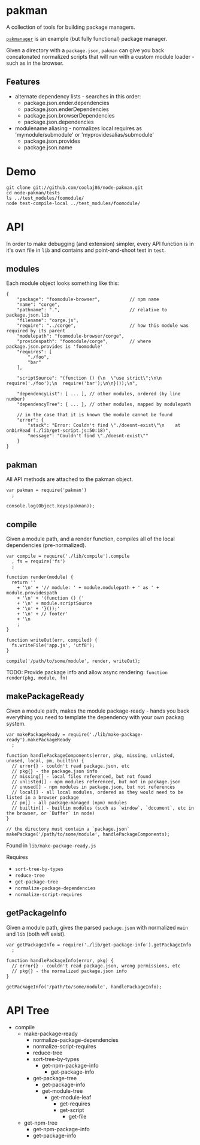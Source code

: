 pakman
===

A collection of tools for building package managers.

[`pakmanager`](http://github.com/coolaj86/node-pakmanager) is an example (but fully functional) package manager.

Given a directory with a `package.json`, `pakman` can give you back concatonated normalized scripts that will run with a custom module loader - such as in the browser.

Features
---

  * alternate dependency lists - searches in this order:
      * package.json.ender.dependencies
      * package.json.enderDependencies
      * package.json.browserDependencies
      * package.json.dependencies
  * modulename aliasing - normalizes local requires as 'mymodule/submodule' or 'myprovidesalias/submodule'
      * package.json.provides
      * package.json.name

Demo
===

    git clone git://github.com/coolaj86/node-pakman.git
    cd node-pakman/tests
    ls ../test_modules/foomodule/
    node test-compile-local ../test_modules/foomodule/

API
===

In order to make debugging (and extension) simpler,
every API function is in it's own file in `lib` and contains and point-and-shoot test in `test`.

modules
---

Each module object looks something like this:

    {
        "package": "foomodule-browser",           // npm name
        "name": "corge",
        "pathname": ".",                          // relative to package.json.lib
        "filename": "corge.js",
        "require": "../corge",                    // how this module was required by its parent
        "modulepath": "foomodule-browser/corge",
        "providespath": "foomodule/corge",        // where package.json.provides is 'foomodule'
        "requires": [
            "./foo",
            "bar"
        ],

        "scriptSource": "(function () {\n  \"use strict\";\n\n  require('./foo');\n  require('bar');\n\n}());\n",

        "dependencyList": [ ... ], // other modules, ordered (by line number)
        "dependencyTree": { ... }, // other modules, mapped by modulepath

        // in the case that it is known the module cannot be found
        "error": {
            "stack": "Error: Couldn't find \"./doesnt-exist\"\n    at onDirRead (./lib/get-script.js:50:18)",
            "message": "Couldn't find \"./doesnt-exist\""
        }
    }

pakman
---

All API methods are attached to the pakman object.

    var pakman = require('pakman')
      ;

    console.log(Object.keys(pakman));

compile
---

Given a module path, and a render function, compiles all of the local dependencies (pre-normalized).

    var compile = require('./lib/compile').compile
      , fs = require('fs')
      ;

    function render(module) {
      return ''
        + '\n' + '// module: ' + module.modulepath + ' as ' + module.providespath
        + '\n' + '(function () {'
        + '\n' + module.scriptSource 
        + '\n' + '}());'
        + '\n' + // footer'
        + '\n
        ;
    }

    function writeOut(err, compiled) {
      fs.writeFile('app.js', 'utf8');
    }

    compile('/path/to/some/module', render, writeOut);

TODO: Provide package info and allow async rendering: `function render(pkg, module, fn)`

makePackageReady
---

Given a module path, makes the module package-ready - hands you back everything you need to template the dependency with your own packag system.


    var makePackageReady = require('./lib/make-package-ready').makePackageReady
      ;

    function handlePackageComponents(error, pkg, missing, unlisted, unused, local, pm, builtin) {
      // error{} - couldn't read package.json, etc
      // pkg{} - the package.json info
      // missing[] - local files referenced, but not found
      // unlisted[] - npm modules referenced, but not in package.json
      // unused[] - npm modules in package.json, but not references
      // local[] - all local modules, ordered as they would need to be listed in a browser package
      // pm[] - all package-managed (npm) modules
      // builtin[] - builtin modules (such as `window`, `document`, etc in the browser, or `Buffer` in node)
    }

    // the directory must contain a `package.json`
    makePackage('/path/to/some/module', handlePackageComponents);

Found in `lib/make-package-ready.js`

Requires

  * `sort-tree-by-types`
  * `reduce-tree`
  * `get-package-tree`
  * `normalize-package-dependencies`
  * `normalize-script-requires`

getPackageInfo
---

Given a module path, gives the parsed `package.json` with normalized `main` and `lib` (both *will* exist).

    var getPackageInfo = require('./lib/get-package-info').getPackageInfo
      ;

    function handlePackageInfo(error, pkg) {
      // error{} - couldn't read package.json, wrong permissions, etc
      // pkg{} - the normalized package.json info
    }

    getPackageInfo('/path/to/some/module', handlePackageInfo);

API Tree
===

  * compile
    * make-package-ready
      * normalize-package-dependencies
      * normalize-script-requires
      * reduce-tree
      * sort-tree-by-types
        * get-npm-package-info
          * get-package-info
      * get-package-tree
        * get-package-info
        * get-module-tree
          * get-module-leaf
            * get-requires
            * get-script
              * get-file
    * get-npm-tree
      * get-npm-package-info
      * get-package-info
